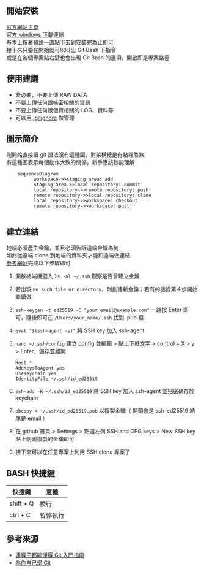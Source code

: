 ## 開始安裝
[官方網站主頁](https://git-scm.com/)  
[官方 windows 下載連結](https://gitforwindows.org/)  
基本上按著預設一直點下去到安裝完為止即可  
接下來只要在開始就可以叫出 Git Bash 下指令  
或是在各個專案點右鍵也會出現 Git Bash 的選項，開啟即是專案路徑

## 使用建議
* 非必要，不要上傳 RAW DATA
* 不要上傳任何跟帳密相關的資訊
* 不要上傳任何跟個資相關的 LOG、資料等
* 可以用 [.gitignore](https://github.com/yuning-lin/EnvironmentSetup/blob/main/Git/Ignore.md) 做管理

## 圖示簡介  
剛開始直接讀 git 語法沒有這種圖，對架構總是有點霧煞煞  
有這種圖表示每個動作大致的關係，新手應該較能理解  

```mermaid
    sequenceDiagram
          workspace->>staging area: add
          staging area->>local repository: commit
          local repository->>remote repository: push
          remote repository->>local repository: clone
          local repository->>workspace: checkout
          remote repository->>workspace: pull
        
```

## 建立連結
地端必須產生金鑰，並且必須告訴遠端金鑰為何  
如此從遠端 clone 到地端的資料夾才能和遠端做連結  
[參考網址](https://docs.github.com/en/authentication/connecting-to-github-with-ssh/checking-for-existing-ssh-keys)完成以下步驟即可  
1. 開啟終端機鍵入 `ls -al ~/.ssh` 觀察是否曾建立金鑰
2. 若出現 `No such file or directory`，則創建新金鑰；若有的話從第４步開始繼續做
3. `ssh-keygen -t ed25519 -C "your_email@example.com"` 一路按 Enter 即可，隨後即可在 `/Users/your_name/.ssh` 找到 .pub 檔
4. `eval "$(ssh-agent -s)"` 將 SSH key 加入 ssh-agent
5. `nano ~/.ssh/config` 建立 config 並編輯 > 貼上下框文字 > control + X > y > Enter，儲存並離開
      
    ```
    Host *
    AddKeysToAgent yes
    UseKeychain yes
    IdentityFile ~/.ssh/id_ed25519
    ```
6. `ssh-add -K ~/.ssh/id_ed25519` 將 SSH key 加入 ssh-agent 並把密碼存於 keychain
7. `pbcopy < ~/.ssh/id_ed25519.pub` 以複製金鑰（ 開頭會是 ssh-ed25519 結尾是 email ）
8. 在 github 首頁 > Settings > 點選左列 SSH and GPG keys > New SSH key 貼上剛剛複製的金鑰即可
9. 接下來可以在任意專案上利用 SSH clone 專案了

## BASH 快捷鍵
快捷鍵|意義
----|----
shift + Q | 換行
ctrl + C | 暫停執行

## 參考來源
* [連猴子都能懂得 Git 入門指南](https://backlog.com/git-tutorial/tw/intro/intro2_1.html)
* [為你自己學 Git](https://gitbook.tw/)

